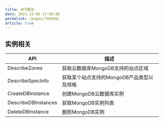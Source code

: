 ```yaml
---
title: API概览
date: 2021-12-06 17:00:00
permalink: /pages/746036/
article: true
---
```




## 实例相关

| API                 | 描述                                      |
| ------------------- | ----------------------------------------- |
| DescribeZones       | 获取云数据库MongoDB支持的站点区域         |
| DescribeSpecInfo    | 获取某个站点支持的MongoDB产品类型以及规格 |
| CreateDBInstance    | 创建MongoDB云数据库实例                   |
| DescribeDBInstances | 获取MongoDB实例列表                       |
| DeleteDBInstance    | 删除MongoDB实例                           |
